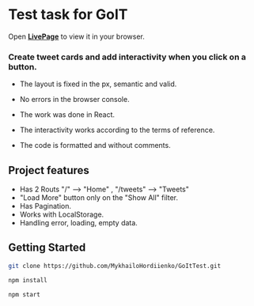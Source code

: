 # Test task for GoIT

Open [**LivePage**](https://mykhailohordiienko.github.io/GoItTest/) to view it
in your browser.

### Create tweet cards and add interactivity when you click on a button.

- The layout is fixed in the px, semantic and valid.

- No errors in the browser console.

- The work was done in React.

- The interactivity works according to the terms of reference.

- The code is formatted and without comments.

## Project features

- Has 2 Routs "/" --> "Home" , "/tweets" --> "Tweets"
- "Load More" button only on the "Show All" filter.
- Has Pagination.
- Works with LocalStorage.
- Handling error, loading, empty data.

## Getting Started

```sh
git clone https://github.com/MykhailoHordiienko/GoItTest.git
```

```sh
npm install
```

```sh
npm start
```
